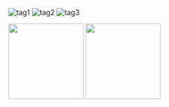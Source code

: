 ![tag1](https://img.shields.io/badge/Lovelife-da282a) ![tag2](https://img.shields.io/badge/curiosity-ff992a) 
![tag3](https://komarev.com/ghpvc/?username=0x7A7A6572&color=green )
<!-- 🌱 I’m currently learning **vue nodejs**.
 🤔 I’m looking for **a job**.
- 📫 How to reach me: [zzerx@qq.com](mailto:zzerx@qq.com)
- ⚡ Fun fact: I taught myself programming and drawing. -->
<div >
<image src="https://github-readme-stats.vercel.app/api/top-langs/?username=0x7A7A6572&layout=compact&theme=tokyonight" height="150"/>
<image src="https://github-readme-stats.vercel.app/api?username=0x7A7A6572&show_icons=true&theme=tokyonight" height="150"/>
 
<!-- ![tag4](https://github-readme-stats.vercel.app/api/top-langs/?username=0x7A7A6572&layout=compact&theme=buefy&hide_border=true)
![tag5](https://github-readme-stats.vercel.app/api?username=0x7A7A6572) -->
</div>




 

